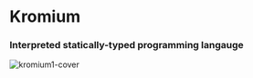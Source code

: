# Kromium
### Interpreted statically-typed programming langauge
![kromium1-cover](https://ibb.co/4YyGYgb)
